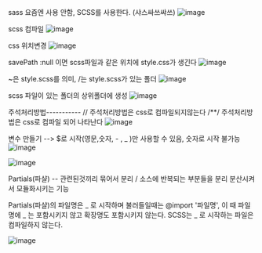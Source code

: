 sass 요즘엔 사용 안함, SCSS를 사용한다. (샤스싸쓰쌰쓰)
![image](https://github.com/minjukimmm/sasss/assets/129017089/e4366bf7-5c74-40f7-a939-e39eceedce7c)

scss 컴파일
![image](https://github.com/minjukimmm/sasss/assets/129017089/927ade49-a42f-4470-b665-7597c848569b)


css 위치변경
![image](https://github.com/minjukimmm/sasss/assets/129017089/f5013ccd-52d3-44ef-a73c-a99f61b0197d)


savePath :null 이면 scss파일과 같은 위치에 style.css가 생긴다
![image](https://github.com/minjukimmm/sasss/assets/129017089/233cd635-1929-4b57-a6fe-540c42c59eb1)


~은 style.scss를 의미, /는 style.scss가 있는 폴더
![image](https://github.com/minjukimmm/sasss/assets/129017089/e9a1e3a4-943e-4744-b3f1-35d64b75314e)

scss 파일이 있는 폴더의 상위폴더에 생성
![image](https://github.com/minjukimmm/sasss/assets/129017089/dfe94ca5-ee01-4155-b603-33fda5e6dfc6)

주석처리방법-----------
// 주석처리방법은 css로 컴파일되지않는다
/**/ 주석처리방법은 css로 컴파일 되어 나타난다
![image](https://github.com/minjukimmm/sasss/assets/129017089/b18139ae-8c57-49d1-a61a-6f7eaf710c05)

변수 만들기 --> $로 시작(영문,숫자, - , _ )만 사용할 수 있음, 숫자로 시작 불가능
![image](https://github.com/minjukimmm/sasss/assets/129017089/7fe10da0-566d-4711-a67b-f328b82a647a)

![image](https://github.com/minjukimmm/sasss/assets/129017089/d815e756-491a-4788-82eb-cd8e85a6c650)

Partials(파샬)
-- 관련된것끼리 묶어서 분리 / 소스에 반복되는 부분들을 분리 분산시켜서 모듈화시키는 기능

Partials(파샬)의 파일명은 _ 로 시작하며
불러들일때는 @import '파일명', 이 때 파일명에 _ 는 포함시키지 않고 확장명도 포함시키지 않는다.
SCSS는 _ 로 시작하는 파일은 컴파일하지 않는다.

![image](https://github.com/minjukimmm/sasss/assets/129017089/9c0c51a6-f9d2-486c-8fa5-19f5ca93780f)
